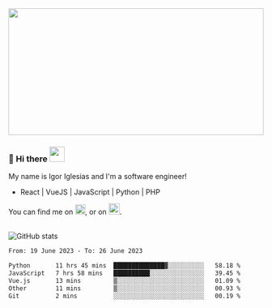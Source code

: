 <img src="https://c.tenor.com/KjVxfRrrncUAAAAd/matrix.gif" width="100%" height="250px">

### 🔭 Hi there <img src="https://raw.githubusercontent.com/MartinHeinz/MartinHeinz/master/wave.gif" width="30px">


My name is Igor Iglesias and I'm a software engineer!
<br>

<ul>
  <li> React | VueJS | JavaScript | Python | PHP </li>
</ul>
You can find me on <a href="https://twitter.com/IgorIglesias5"><img src="https://i.imgur.com/JLLlB5S.png" width="20px"></a>, or on <a href="https://www.linkedin.com/in/igor-iglesias-62478428/"><img src="https://i.imgur.com/PXyIkWx.png" width="22px"></a>.

<br>
<br>

![GitHub stats](https://github-readme-stats.vercel.app/api?username=igoiglesias&show_icons=true&count_private=true&theme=chartreuse-dark&hide_title=true)

<!--START_SECTION:waka-->

```txt
From: 19 June 2023 - To: 26 June 2023

Python       11 hrs 45 mins  ██████████████▓░░░░░░░░░░   58.18 %
JavaScript   7 hrs 58 mins   ██████████░░░░░░░░░░░░░░░   39.45 %
Vue.js       13 mins         ▒░░░░░░░░░░░░░░░░░░░░░░░░   01.09 %
Other        11 mins         ▒░░░░░░░░░░░░░░░░░░░░░░░░   00.93 %
Git          2 mins          ░░░░░░░░░░░░░░░░░░░░░░░░░   00.19 %
```

<!--END_SECTION:waka-->
